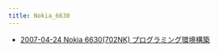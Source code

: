 ```yaml
---
title: Nokia_6630
---
```



- [2007-04-24 Nokia 6630(702NK) プログラミング環境構築](./../../../../d/2007/04/24/Nokia_6630(702NK)_プログラミング環境構築.md)




